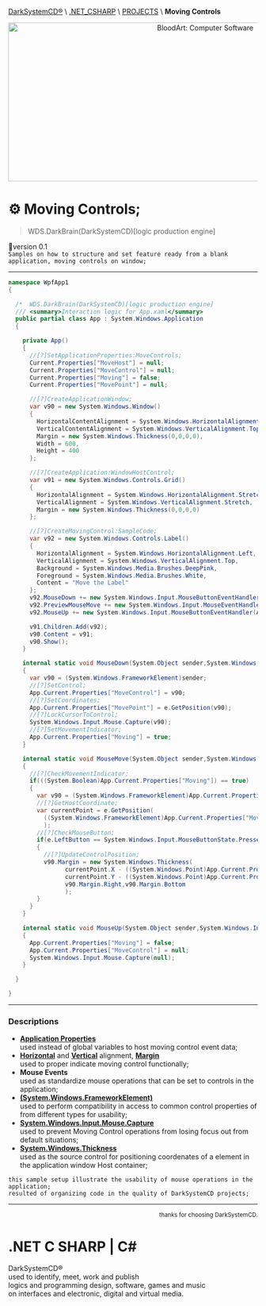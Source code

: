 [DarkSystemCD®](https://github.com/DarkSystemCD) \ [.NET_CSHARP](https://github.com/DarkSystemCD/CSharp) \ [PROJECTS]() \ **Moving Controls**
<p align="center">
  <img src="https://i.imgur.com/e3jUBda.jpg" title="BloodArt: Computer Software" height="320" width="780">
</p>

# ⚙️ Moving Controls;
> WDS.DarkBrain(DarkSystemCD)[logic production engine]<br>

🚧version 0.1<br>
`Samples on how to structure and set feature ready from a blank application, moving controls on window;`<hr>

```c#
namespace WpfApp1
{

  /*  WDS.DarkBrain(DarkSystemCD)[logic production engine]                   */
  /// <summary>Interaction logic for App.xaml</summary>
  public partial class App : System.Windows.Application
  {

    private App()
    {
      //[?]SetApplicationProperties:MoveControls;
      Current.Properties["MoveHost"] = null;
      Current.Properties["MoveControl"] = null;
      Current.Properties["Moving"] = false;
      Current.Properties["MovePoint"] = null;

      //[?]CreateApplicationWindow;
      var v90 = new System.Windows.Window()
      {
        HorizontalContentAlignment = System.Windows.HorizontalAlignment.Left,
        VerticalContentAlignment = System.Windows.VerticalAlignment.Top,
        Margin = new System.Windows.Thickness(0,0,0,0),
        Width = 600,
        Height = 400
      };

      //[?]CreateApplication:WindowHostControl;
      var v91 = new System.Windows.Controls.Grid()
      {
        HorizontalAlignment = System.Windows.HorizontalAlignment.Stretch,
        VerticalAlignment = System.Windows.VerticalAlignment.Stretch,
        Margin = new System.Windows.Thickness(0,0,0,0)
      };

      //[?]CreateMovingControl:SampleCode;
      var v92 = new System.Windows.Controls.Label()
      {
        HorizontalAlignment = System.Windows.HorizontalAlignment.Left,
        VerticalAlignment = System.Windows.VerticalAlignment.Top,
        Background = System.Windows.Media.Brushes.DeepPink,
        Foreground = System.Windows.Media.Brushes.White,
        Content = "Move the Label"
      };
      v92.MouseDown += new System.Windows.Input.MouseButtonEventHandler(App.MouseDown);
      v92.PreviewMouseMove += new System.Windows.Input.MouseEventHandler(App.MouseMove);
      v92.MouseUp += new System.Windows.Input.MouseButtonEventHandler(App.MouseUp);

      v91.Children.Add(v92);
      v90.Content = v91;
      v90.Show();
    }

    internal static void MouseDown(System.Object sender,System.Windows.Input.MouseButtonEventArgs e)
    {
      var v90 = (System.Windows.FrameworkElement)sender;
      //[?]SetControl;
      App.Current.Properties["MoveControl"] = v90;
      //[?]SetCoordinates;
      App.Current.Properties["MovePoint"] = e.GetPosition(v90);
      //[?]LockCursorToControl;
      System.Windows.Input.Mouse.Capture(v90);
      //[?]SetMovementIndicator;
      App.Current.Properties["Moving"] = true;
    }

    internal static void MouseMove(System.Object sender,System.Windows.Input.MouseEventArgs e)
    {
      //[?]CheckMovementIndicator;
      if(((System.Boolean)App.Current.Properties["Moving"]) == true)
      {
        var v90 = (System.Windows.FrameworkElement)App.Current.Properties["MoveControl"];
        //[?]GetHostCoordinate;
        var currentPoint = e.GetPosition(
          ((System.Windows.FrameworkElement)App.Current.Properties["MoveHost"])
          );
        //[?]CheckMouseButton;
        if(e.LeftButton == System.Windows.Input.MouseButtonState.Pressed)
        {
          //[?]UpdateControlPosition;
          v90.Margin = new System.Windows.Thickness(
                currentPoint.X - ((System.Windows.Point)App.Current.Properties["MovePoint"]).X,
                currentPoint.Y - ((System.Windows.Point)App.Current.Properties["MovePoint"]).Y,
                v90.Margin.Right,v90.Margin.Bottom
                );
        }
      }
    }

    internal static void MouseUp(System.Object sender,System.Windows.Input.MouseButtonEventArgs e)
    {
      App.Current.Properties["Moving"] = false;
      App.Current.Properties["MoveControl"] = null;
      System.Windows.Input.Mouse.Capture(null);
    }

  }

}
```
<hr>

### Descriptions
* [**Application Properties**](https://docs.microsoft.com/en-us/dotnet/api/system.windows.application.properties) <br>
 used instead of global variables to host moving control event data;
* [**Horizontal**](https://docs.microsoft.com/en-us/dotnet/api/system.windows.frameworkelement.horizontalalignment) and [**Vertical**](https://docs.microsoft.com/en-us/uwp/api/windows.ui.xaml.frameworkelement.verticalalignment) alignment, [**Margin**](https://docs.microsoft.com/en-us/dotnet/api/system.windows.frameworkelement.margin)<br>
used to proper indicate moving control functionally;
* **Mouse Events**<br>
used as standardize mouse operations that can be set to controls in the application;
* [**(System.Windows.FrameworkElement)**](https://docs.microsoft.com/en-us/dotnet/api/system.windows.frameworkelement)<br>
 used to perform compatibility in access to common control properties of from different types for usability;
* [**System.Windows.Input.Mouse.Capture**](https://docs.microsoft.com/en-us/dotnet/api/system.windows.input.mouse.capture)<br>
 used to prevent Moving Control operations from losing focus out from default situations;
* [**System.Windows.Thickness**](https://docs.microsoft.com/en-us/dotnet/api/system.windows.thickness)<br>
used as the source control for positioning coordenates of a element in the application window Host container;

`this sample setup illustrate the usability of mouse operations in the application;`<br>
`resulted of organizing code in the quality of DarkSystemCD projects;`

<hr><div align="right"><sup>thanks for choosing DarkSystemCD.</sup></div>

<!--
when society where to claim the intellectual effort from computer projects
DarkSystemCD suffered plot situations on which productivity where absent from others perceptions

a world of manipulative endeavors resulted of canvases of the moral order
faces that ghostely to possess the processes build from oceans drops of fame issues
where cicling the surrounding for brainwash activities;

importances that to compare at cultural magnitude the valuable precence at the world;
identified of a defeat for lost values of participation, here the hate in a war of smiles;
-->

# .NET C SHARP | C#
DarkSystemCD®\
used to identify, meet, work and publish\
logics and programming design, software, games and music\
on interfaces and electronic, digital and virtual media.
